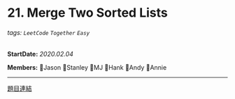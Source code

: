 # 21. Merge Two Sorted Lists

###### tags: `LeetCode` `Together` `Easy`

**StartDate:** *2020.02.04*

**Members:** 🐣Jason 🐣Stanley 🐣MJ 🐣Hank 🐣Andy 🐣Annie

---

[題目連結](https://leetcode.com/problems/merge-two-sorted-lists/)
